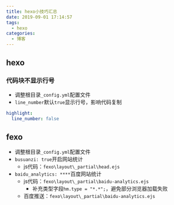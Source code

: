 ```yaml
---
title: hexo小技巧汇总
date: 2019-09-01 17:14:57
tags: 
  - hexo
categories: 
  - 博客
---
```


## hexo

### 代码块不显示行号

+ 调整根目录`_config.yml`配置文件
+ `line_number`默认`true`显示行号，影响代码复制

```yml
highlight:
  line_number: false
```

## fexo

+ 调整根目录`_config.yml`配置文件
+ `busuanzi: true`开启网站统计
  + js代码：`fexo\layout\_partial\head.ejs`
+ `baidu_analytics: ****`百度网站统计
  + js代码：`fexo\layout\_partial\baidu-analytics.ejs`
    + 补充类型字段`hm.type = "*.*";`，避免部分浏览器加载失败
  + 百度推送：`fexo\layout\_partial\baidu-analytics.ejs`
